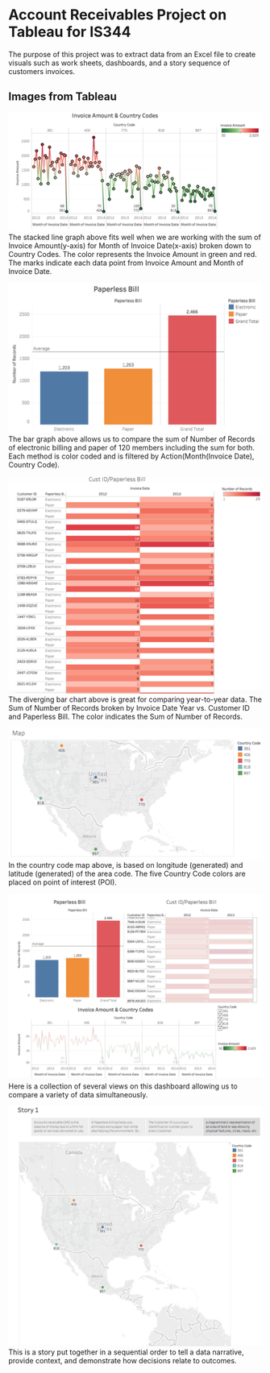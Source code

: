 # Account Receivables Project on Tableau for IS344

The purpose of this project was to extract data from an Excel file to create visuals such as work sheets, dashboards, and a story sequence of customers invoices. 

## Images from Tableau   

![Invoice Amount and Country Codes](screenshots/image-one.png)
The stacked line graph above fits well when we are working with the sum of Invoice Amount(y-axis) for Month of Invoice Date(x-axis) broken down to Country Codes. The color represents the Invoice Amount in green and red. The marks indicate each data point from Invoice Amount and Month of Invoice Date.

![Paperless Bill](screenshots/image-two.png)
The bar graph above allows us to compare the sum of Number of Records of electronic billing and paper of 120 members including the sum for both. Each method is color coded and is filtered by Action(Month(Invoice Date), Country Code). 

![Customer ID / Paperless Bill](screenshots/image-three.png)
The diverging bar chart above is great for comparing year-to-year data. The Sum of Number of Records broken by Invoice Date Year vs. Customer ID and Paperless Bill. The color indicates the Sum of Number of Records.

![Country Code Map](screenshots/image-four.png)
In the country code map above, is based on longitude (generated) and latitude (generated) of the area code. The five Country Code colors are placed on point of interest (POI). 

![Accounts Receivables Dashboard](screenshots/image-five.png)
Here is a collection of several views on this dashboard allowing us to compare a variety of data simultaneously. 

![Story Map](screenshots/image-six.png)
This is a story put together in a sequential order to tell a data narrative, provide context, and demonstrate how decisions relate to outcomes. 
